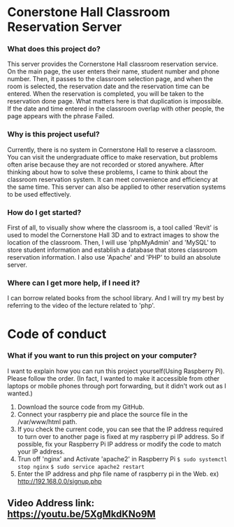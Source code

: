 # Conerstone Hall Classroom Reservation Server

### What does this project do?
This server provides the Cornerstone Hall classroom reservation service. On the main page, the user enters their name, student number and phone number. Then, it passes to the classroom selection page, and when the room is selected, the reservation date and the reservation time can be entered. When the reservation is completed, you will be taken to the reservation done page. What matters here is that duplication is impossible. If the date and time entered in the classroom overlap with other people, the page appears with the phrase Failed.

### Why is this project useful?
Currently, there is no system in Cornerstone Hall to reserve a classroom. You can visit the undergraduate office to make reservation, but problems often arise because they are not recorded or stored anywhere. After thinking about how to solve these problems, I came to think about the classroom reservation system. It can meet convenience and efficiency at the same time. This server can also be applied to other reservation systems to be used effectively.

### How do I get started?
First of all, to visually show where the classroom is, a tool called 'Revit' is used to model the Cornerstone Hall 3D and to extract images to show the location of the classroom. Then, I will use 'phpMyAdmin' and 'MySQL' to store student information and establish a database that stores classroom reservation information. I also use 'Apache' and 'PHP' to build an absolute server.

### Where can I get more help, if I need it?
I can borrow related books from the school library. And I will try my best by referring to the video of the lecture related to 'php'.

# Code of conduct

### What if you want to run this project on your computer?

I want to explain how you can run this project yourself(Using Raspberry Pi). Please follow the order.
(In fact, I wanted to make it accessible from other laptops or mobile phones through port forwarding, but it didn't work out as I wanted.)

1. Download the source code from my GitHub.
2. Connect your raspberry pie and place the source file in the /var/www/html path.
3. If you check the current code, you can see that the IP address required to turn over to another page is fixed at my raspberry pi IP address. So if possible, fix your Raspberry Pi IP address or modify the code to match your IP address.
4. Trun off 'nginx' and Activate 'apache2' in Raspberry Pi
` $ sudo systemctl stop nginx `
` $ sudo service apache2 restart `
5. Enter the IP address and php file name of raspberry pi in the Web.
ex) http://192.168.0.0/signup.php

## Video Address link: https://youtu.be/5XgMkdKNo9M
